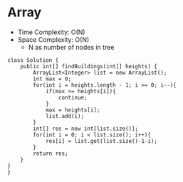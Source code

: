 # Array
* Time Complexity: O(N)
* Space Complexity: O(N)
	* N as number of nodes in tree
```
class Solution {
    public int[] findBuildings(int[] heights) {
        ArrayList<Integer> list = new ArrayList();
        int max = 0;
        for(int i = heights.length - 1; i >= 0; i--){
            if(max >= heights[i]){
                continue;
            }
            max = heights[i];
            list.add(i);
        }
        int[] res = new int[list.size()];
        for(int i = 0; i < list.size(); i++){
            res[i] = list.get(list.size()-1-i);
        }
        return res;
    }
}
}
```